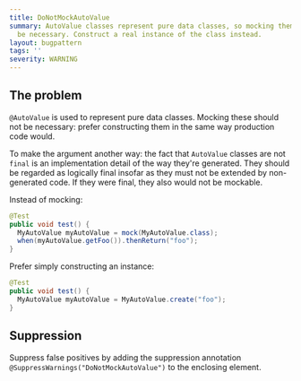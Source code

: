```yaml
---
title: DoNotMockAutoValue
summary: AutoValue classes represent pure data classes, so mocking them should not
  be necessary. Construct a real instance of the class instead.
layout: bugpattern
tags: ''
severity: WARNING
---
```


<!--
*** AUTO-GENERATED, DO NOT MODIFY ***
To make changes, edit the @BugPattern annotation or the explanation in docs/bugpattern.
-->


## The problem
`@AutoValue` is used to represent pure data classes. Mocking these should not be
necessary: prefer constructing them in the same way production code would.

To make the argument another way: the fact that `AutoValue` classes are not
`final` is an implementation detail of the way they're generated. They should be
regarded as logically final insofar as they must not be extended by
non-generated code. If they were final, they also would not be mockable.

Instead of mocking:

```java
@Test
public void test() {
  MyAutoValue myAutoValue = mock(MyAutoValue.class);
  when(myAutoValue.getFoo()).thenReturn("foo");
}
```

Prefer simply constructing an instance:

```java
@Test
public void test() {
  MyAutoValue myAutoValue = MyAutoValue.create("foo");
}
```

## Suppression
Suppress false positives by adding the suppression annotation `@SuppressWarnings("DoNotMockAutoValue")` to the enclosing element.
